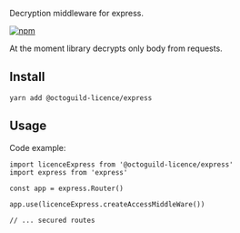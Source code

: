 
Decryption middleware for express. 

[![npm](https://img.shields.io/npm/v/@octoguild-licence/express)](https://www.npmjs.com/package/@octoguild-licence/express)

At the moment library decrypts only body from requests.

## Install

``yarn add @octoguild-licence/express``

## Usage

Code example:

```tsx
import licenceExpress from '@octoguild-licence/express'
import express from 'express'

const app = express.Router()

app.use(licenceExpress.createAccessMiddleWare())

// ... secured routes

```

